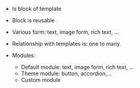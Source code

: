 + Is block of template
+ Block is reusable
+ Various form: text, image form, rich text, ...

+ Relationship with templates is: one to many.

+ Modules: 
    - Default module: text, image form, rich text, ...
    - Theme module: button, accordion,...
    - Custom module